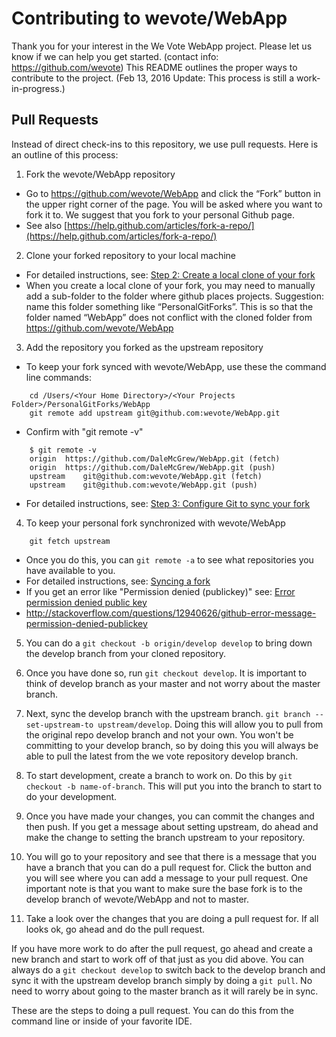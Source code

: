 # Contributing to wevote/WebApp

Thank you for your interest in the We Vote WebApp project. Please let us know if we can help you get started.
 (contact info: https://github.com/wevote)
This README outlines the proper ways to contribute to the project. 
(Feb 13, 2016 Update: This process is still a work-in-progress.)

## Pull Requests

Instead of direct check-ins to this repository, we use pull requests. Here is an outline of this process:

1. Fork the wevote/WebApp repository
  * Go to https://github.com/wevote/WebApp and click the “Fork” button in the upper right corner of the page. You will be asked where you want to fork it to. We suggest that you fork to your personal Github page.
  * See also [https://help.github.com/articles/fork-a-repo/](https://help.github.com/articles/fork-a-repo/)
2. Clone your forked repository to your local machine
  * For detailed instructions, see: [Step 2: Create a local clone of your fork](https://help.github.com/articles/fork-a-repo/)
  * When you create a local clone of your fork, you may need to manually add a sub-folder to the folder where github 
  places projects. Suggestion: name this folder something like “PersonalGitForks”. This is so that the folder named 
  “WebApp” does not conflict with the cloned folder from https://github.com/wevote/WebApp
3. Add the repository you forked as the upstream repository
  * To keep your fork synced with wevote/WebApp, use these the command line commands:
```
    cd /Users/<Your Home Directory>/<Your Projects Folder>/PersonalGitForks/WebApp
    git remote add upstream git@github.com:wevote/WebApp.git
```
  * Confirm with "git remote -v"
```
    $ git remote -v
    origin	https://github.com/DaleMcGrew/WebApp.git (fetch)
    origin	https://github.com/DaleMcGrew/WebApp.git (push)
    upstream	git@github.com:wevote/WebApp.git (fetch)
    upstream	git@github.com:wevote/WebApp.git (push)
```
  * For detailed instructions, see: [Step 3: Configure Git to sync your fork](https://help.github.com/articles/fork-a-repo/)
4. To keep your personal fork synchronized with wevote/WebApp
```
    git fetch upstream
```
  * Once you do this, you can `git remote -a` to see what repositories you have available to you.
  * For detailed instructions, see: [Syncing a fork](https://help.github.com/articles/syncing-a-fork/)
  * If you get an error like "Permission denied (publickey)" see: [Error permission denied public key](https://help.github.com/articles/error-permission-denied-publickey/)
  * http://stackoverflow.com/questions/12940626/github-error-message-permission-denied-publickey
5. You can do a `git checkout -b origin/develop develop` to bring down the develop
branch from your cloned repository.
6. Once you have done so, run `git checkout develop`. It is important to think of
develop branch as your master and not worry about the master branch.

7. Next, sync the develop branch with the upstream branch. `git branch
--set-upstream-to upstream/develop`. Doing this will allow you to pull from the
original repo develop branch and not your own. You won't be committing to your
develop branch, so by doing this you will always be able to pull the latest from
the we vote repository develop branch.
8. To start development, create a branch to work on. Do this by `git checkout -b
name-of-branch`. This will put you into the branch to start to do your
development.
9. Once you have made your changes, you can commit the changes and then push. If
you get a message about setting upstream, do ahead and make the change to
setting the branch upstream to your repository.
10. You will go to your repository and see that there is a message that you have
a branch that you can do a pull request for. Click the button and you will see
where you can add a message to your pull request. One important note is that you
want to make sure the base fork is to the develop branch of wevote/WebApp and
not to master. 
11. Take a look over the changes that you are doing a pull request for. If all
looks ok, go ahead and do the pull request.

If you have more work to do after the pull request, go ahead and create a new
branch and start to work off of that just as you did above. You can always do
a `git checkout develop` to switch back to the develop branch and sync it with
the upstream develop branch simply by doing a `git pull`. No need to worry about
going to the master branch as it will rarely be in sync.

These are the steps to doing a pull request. You can do this from the command
line or inside of your favorite IDE. 
